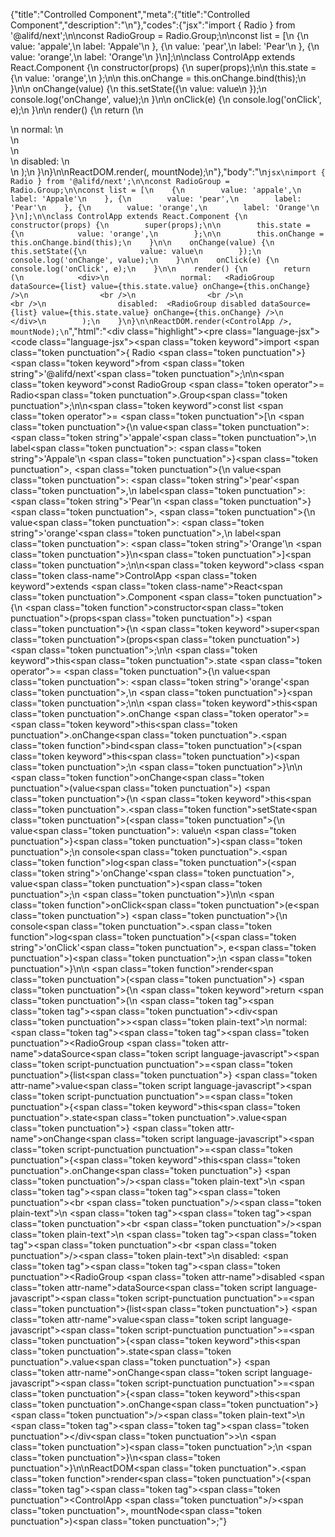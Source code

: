 {"title":"Controlled Component","meta":{"title":"Controlled Component","description":"\n"},"codes":{"jsx":"import { Radio } from '@alifd/next';\n\nconst RadioGroup = Radio.Group;\n\nconst list = [\n    {\n        value: 'appale',\n        label: 'Appale'\n    }, {\n        value: 'pear',\n        label: 'Pear'\n    }, {\n        value: 'orange',\n        label: 'Orange'\n    }\n];\n\nclass ControlApp extends React.Component {\n    constructor(props) {\n        super(props);\n\n        this.state = {\n            value: 'orange',\n        };\n\n        this.onChange = this.onChange.bind(this);\n    }\n\n    onChange(value) {\n        this.setState({\n            value: value\n        });\n        console.log('onChange', value);\n    }\n\n    onClick(e) {\n        console.log('onClick', e);\n    }\n\n    render() {\n        return (\n            <div>\n                normal:   <RadioGroup dataSource={list} value={this.state.value} onChange={this.onChange} />\n                <br />\n                <br />\n                <br />\n                disabled:  <RadioGroup disabled dataSource={list} value={this.state.value} onChange={this.onChange} />\n            </div>\n        );\n    }\n}\n\nReactDOM.render(<ControlApp />, mountNode);\n"},"body":"\n````jsx\nimport { Radio } from '@alifd/next';\n\nconst RadioGroup = Radio.Group;\n\nconst list = [\n    {\n        value: 'appale',\n        label: 'Appale'\n    }, {\n        value: 'pear',\n        label: 'Pear'\n    }, {\n        value: 'orange',\n        label: 'Orange'\n    }\n];\n\nclass ControlApp extends React.Component {\n    constructor(props) {\n        super(props);\n\n        this.state = {\n            value: 'orange',\n        };\n\n        this.onChange = this.onChange.bind(this);\n    }\n\n    onChange(value) {\n        this.setState({\n            value: value\n        });\n        console.log('onChange', value);\n    }\n\n    onClick(e) {\n        console.log('onClick', e);\n    }\n\n    render() {\n        return (\n            <div>\n                normal:   <RadioGroup dataSource={list} value={this.state.value} onChange={this.onChange} />\n                <br />\n                <br />\n                <br />\n                disabled:  <RadioGroup disabled dataSource={list} value={this.state.value} onChange={this.onChange} />\n            </div>\n        );\n    }\n}\n\nReactDOM.render(<ControlApp />, mountNode);\n````","html":"<script>(function(){'use strict';\n\nvar _createClass = function () { function defineProperties(target, props) { for (var i = 0; i < props.length; i++) { var descriptor = props[i]; descriptor.enumerable = descriptor.enumerable || false; descriptor.configurable = true; if (\"value\" in descriptor) descriptor.writable = true; Object.defineProperty(target, descriptor.key, descriptor); } } return function (Constructor, protoProps, staticProps) { if (protoProps) defineProperties(Constructor.prototype, protoProps); if (staticProps) defineProperties(Constructor, staticProps); return Constructor; }; }();\n\nvar _next = require('@alifd/next');\n\nfunction _classCallCheck(instance, Constructor) { if (!(instance instanceof Constructor)) { throw new TypeError(\"Cannot call a class as a function\"); } }\n\nfunction _possibleConstructorReturn(self, call) { if (!self) { throw new ReferenceError(\"this hasn't been initialised - super() hasn't been called\"); } return call && (typeof call === \"object\" || typeof call === \"function\") ? call : self; }\n\nfunction _inherits(subClass, superClass) { if (typeof superClass !== \"function\" && superClass !== null) { throw new TypeError(\"Super expression must either be null or a function, not \" + typeof superClass); } subClass.prototype = Object.create(superClass && superClass.prototype, { constructor: { value: subClass, enumerable: false, writable: true, configurable: true } }); if (superClass) Object.setPrototypeOf ? Object.setPrototypeOf(subClass, superClass) : subClass.__proto__ = superClass; }\n\nvar RadioGroup = _next.Radio.Group;\n\nvar list = [{\n    value: 'appale',\n    label: 'Appale'\n}, {\n    value: 'pear',\n    label: 'Pear'\n}, {\n    value: 'orange',\n    label: 'Orange'\n}];\n\nvar ControlApp = function (_React$Component) {\n    _inherits(ControlApp, _React$Component);\n\n    function ControlApp(props) {\n        _classCallCheck(this, ControlApp);\n\n        var _this = _possibleConstructorReturn(this, (ControlApp.__proto__ || Object.getPrototypeOf(ControlApp)).call(this, props));\n\n        _this.state = {\n            value: 'orange'\n        };\n\n        _this.onChange = _this.onChange.bind(_this);\n        return _this;\n    }\n\n    _createClass(ControlApp, [{\n        key: 'onChange',\n        value: function onChange(value) {\n            this.setState({\n                value: value\n            });\n            console.log('onChange', value);\n        }\n    }, {\n        key: 'onClick',\n        value: function onClick(e) {\n            console.log('onClick', e);\n        }\n    }, {\n        key: 'render',\n        value: function render() {\n            return React.createElement(\n                'div',\n                null,\n                'normal:   ',\n                React.createElement(RadioGroup, { dataSource: list, value: this.state.value, onChange: this.onChange }),\n                React.createElement('br', null),\n                React.createElement('br', null),\n                React.createElement('br', null),\n                'disabled:  ',\n                React.createElement(RadioGroup, { disabled: true, dataSource: list, value: this.state.value, onChange: this.onChange })\n            );\n        }\n    }]);\n\n    return ControlApp;\n}(React.Component);\n\nReactDOM.render(React.createElement(ControlApp, null), mountNode);})()</script><div class=\"highlight\"><pre class=\"language-jsx\"><code class=\"language-jsx\"><span class=\"token keyword\">import</span> <span class=\"token punctuation\">{</span> Radio <span class=\"token punctuation\">}</span> <span class=\"token keyword\">from</span> <span class=\"token string\">'@alifd/next'</span><span class=\"token punctuation\">;</span>\n\n<span class=\"token keyword\">const</span> RadioGroup <span class=\"token operator\">=</span> Radio<span class=\"token punctuation\">.</span>Group<span class=\"token punctuation\">;</span>\n\n<span class=\"token keyword\">const</span> list <span class=\"token operator\">=</span> <span class=\"token punctuation\">[</span>\n    <span class=\"token punctuation\">{</span>\n        value<span class=\"token punctuation\">:</span> <span class=\"token string\">'appale'</span><span class=\"token punctuation\">,</span>\n        label<span class=\"token punctuation\">:</span> <span class=\"token string\">'Appale'</span>\n    <span class=\"token punctuation\">}</span><span class=\"token punctuation\">,</span> <span class=\"token punctuation\">{</span>\n        value<span class=\"token punctuation\">:</span> <span class=\"token string\">'pear'</span><span class=\"token punctuation\">,</span>\n        label<span class=\"token punctuation\">:</span> <span class=\"token string\">'Pear'</span>\n    <span class=\"token punctuation\">}</span><span class=\"token punctuation\">,</span> <span class=\"token punctuation\">{</span>\n        value<span class=\"token punctuation\">:</span> <span class=\"token string\">'orange'</span><span class=\"token punctuation\">,</span>\n        label<span class=\"token punctuation\">:</span> <span class=\"token string\">'Orange'</span>\n    <span class=\"token punctuation\">}</span>\n<span class=\"token punctuation\">]</span><span class=\"token punctuation\">;</span>\n\n<span class=\"token keyword\">class</span> <span class=\"token class-name\">ControlApp</span> <span class=\"token keyword\">extends</span> <span class=\"token class-name\">React<span class=\"token punctuation\">.</span>Component</span> <span class=\"token punctuation\">{</span>\n    <span class=\"token function\">constructor</span><span class=\"token punctuation\">(</span>props<span class=\"token punctuation\">)</span> <span class=\"token punctuation\">{</span>\n        <span class=\"token keyword\">super</span><span class=\"token punctuation\">(</span>props<span class=\"token punctuation\">)</span><span class=\"token punctuation\">;</span>\n\n        <span class=\"token keyword\">this</span><span class=\"token punctuation\">.</span>state <span class=\"token operator\">=</span> <span class=\"token punctuation\">{</span>\n            value<span class=\"token punctuation\">:</span> <span class=\"token string\">'orange'</span><span class=\"token punctuation\">,</span>\n        <span class=\"token punctuation\">}</span><span class=\"token punctuation\">;</span>\n\n        <span class=\"token keyword\">this</span><span class=\"token punctuation\">.</span>onChange <span class=\"token operator\">=</span> <span class=\"token keyword\">this</span><span class=\"token punctuation\">.</span>onChange<span class=\"token punctuation\">.</span><span class=\"token function\">bind</span><span class=\"token punctuation\">(</span><span class=\"token keyword\">this</span><span class=\"token punctuation\">)</span><span class=\"token punctuation\">;</span>\n    <span class=\"token punctuation\">}</span>\n\n    <span class=\"token function\">onChange</span><span class=\"token punctuation\">(</span>value<span class=\"token punctuation\">)</span> <span class=\"token punctuation\">{</span>\n        <span class=\"token keyword\">this</span><span class=\"token punctuation\">.</span><span class=\"token function\">setState</span><span class=\"token punctuation\">(</span><span class=\"token punctuation\">{</span>\n            value<span class=\"token punctuation\">:</span> value\n        <span class=\"token punctuation\">}</span><span class=\"token punctuation\">)</span><span class=\"token punctuation\">;</span>\n        console<span class=\"token punctuation\">.</span><span class=\"token function\">log</span><span class=\"token punctuation\">(</span><span class=\"token string\">'onChange'</span><span class=\"token punctuation\">,</span> value<span class=\"token punctuation\">)</span><span class=\"token punctuation\">;</span>\n    <span class=\"token punctuation\">}</span>\n\n    <span class=\"token function\">onClick</span><span class=\"token punctuation\">(</span>e<span class=\"token punctuation\">)</span> <span class=\"token punctuation\">{</span>\n        console<span class=\"token punctuation\">.</span><span class=\"token function\">log</span><span class=\"token punctuation\">(</span><span class=\"token string\">'onClick'</span><span class=\"token punctuation\">,</span> e<span class=\"token punctuation\">)</span><span class=\"token punctuation\">;</span>\n    <span class=\"token punctuation\">}</span>\n\n    <span class=\"token function\">render</span><span class=\"token punctuation\">(</span><span class=\"token punctuation\">)</span> <span class=\"token punctuation\">{</span>\n        <span class=\"token keyword\">return</span> <span class=\"token punctuation\">(</span>\n            <span class=\"token tag\"><span class=\"token tag\"><span class=\"token punctuation\">&lt;</span>div</span><span class=\"token punctuation\">></span></span><span class=\"token plain-text\">\n                normal:   </span><span class=\"token tag\"><span class=\"token tag\"><span class=\"token punctuation\">&lt;</span>RadioGroup</span> <span class=\"token attr-name\">dataSource</span><span class=\"token script language-javascript\"><span class=\"token script-punctuation punctuation\">=</span><span class=\"token punctuation\">{</span>list<span class=\"token punctuation\">}</span></span> <span class=\"token attr-name\">value</span><span class=\"token script language-javascript\"><span class=\"token script-punctuation punctuation\">=</span><span class=\"token punctuation\">{</span><span class=\"token keyword\">this</span><span class=\"token punctuation\">.</span>state<span class=\"token punctuation\">.</span>value<span class=\"token punctuation\">}</span></span> <span class=\"token attr-name\">onChange</span><span class=\"token script language-javascript\"><span class=\"token script-punctuation punctuation\">=</span><span class=\"token punctuation\">{</span><span class=\"token keyword\">this</span><span class=\"token punctuation\">.</span>onChange<span class=\"token punctuation\">}</span></span> <span class=\"token punctuation\">/></span></span><span class=\"token plain-text\">\n                </span><span class=\"token tag\"><span class=\"token tag\"><span class=\"token punctuation\">&lt;</span>br</span> <span class=\"token punctuation\">/></span></span><span class=\"token plain-text\">\n                </span><span class=\"token tag\"><span class=\"token tag\"><span class=\"token punctuation\">&lt;</span>br</span> <span class=\"token punctuation\">/></span></span><span class=\"token plain-text\">\n                </span><span class=\"token tag\"><span class=\"token tag\"><span class=\"token punctuation\">&lt;</span>br</span> <span class=\"token punctuation\">/></span></span><span class=\"token plain-text\">\n                disabled:  </span><span class=\"token tag\"><span class=\"token tag\"><span class=\"token punctuation\">&lt;</span>RadioGroup</span> <span class=\"token attr-name\">disabled</span> <span class=\"token attr-name\">dataSource</span><span class=\"token script language-javascript\"><span class=\"token script-punctuation punctuation\">=</span><span class=\"token punctuation\">{</span>list<span class=\"token punctuation\">}</span></span> <span class=\"token attr-name\">value</span><span class=\"token script language-javascript\"><span class=\"token script-punctuation punctuation\">=</span><span class=\"token punctuation\">{</span><span class=\"token keyword\">this</span><span class=\"token punctuation\">.</span>state<span class=\"token punctuation\">.</span>value<span class=\"token punctuation\">}</span></span> <span class=\"token attr-name\">onChange</span><span class=\"token script language-javascript\"><span class=\"token script-punctuation punctuation\">=</span><span class=\"token punctuation\">{</span><span class=\"token keyword\">this</span><span class=\"token punctuation\">.</span>onChange<span class=\"token punctuation\">}</span></span> <span class=\"token punctuation\">/></span></span><span class=\"token plain-text\">\n            </span><span class=\"token tag\"><span class=\"token tag\"><span class=\"token punctuation\">&lt;/</span>div</span><span class=\"token punctuation\">></span></span>\n        <span class=\"token punctuation\">)</span><span class=\"token punctuation\">;</span>\n    <span class=\"token punctuation\">}</span>\n<span class=\"token punctuation\">}</span>\n\nReactDOM<span class=\"token punctuation\">.</span><span class=\"token function\">render</span><span class=\"token punctuation\">(</span><span class=\"token tag\"><span class=\"token tag\"><span class=\"token punctuation\">&lt;</span>ControlApp</span> <span class=\"token punctuation\">/></span></span><span class=\"token punctuation\">,</span> mountNode<span class=\"token punctuation\">)</span><span class=\"token punctuation\">;</span></code></pre></div>"}
